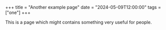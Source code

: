 +++
title = "Another example page"
date = "2024-05-09T12:00:00"
tags = ["one"]
+++

This is a page which might contains something very useful for people.
